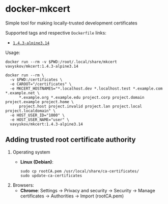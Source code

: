 # docker-mkcert

Simple tool for making locally-trusted development certificates

Supported tags and respective `Dockerfile` links:
- [`1.4.3-alpine3.14`](https://github.com/vavyskov/docker-mkcert/tree/master/1.4.3/alpine3.14)

Usage:

    docker run --rm -v $PWD:/root/.local/share/mkcert vavyskov/mkcert:1.4.3-alpine3.14

    docker run --rm \
      -v $PWD:/certificates \
      -e CAROOT="/certificates" \
      -e MKCERT_HOSTNAMES="*.localhost.dev *.localhost.test *.example.com *.example.net \
          *.example.org *.example.edu project.corp project.domain project.example project.home \
          project.host project.invalid project.lan project.local project.localdomain" \
      -e HOST_USER_ID="1000" \
      -e HOST_USER_NAME="user" \
      vavyskov/mkcert:1.4.3-alpine3.14

## Adding trusted root certificate authority
1. Operating system
   - **Linux (Debian)**:

         sudo cp rootCA.pem /usr/local/share/ca-certificates/
         sudo update-ca-certificates

2. Browsers:
   - **Chrome**: Settings -> Privacy and security -> Security -> Manage certificates -> Authorities -> Import (rootCA.pem)
